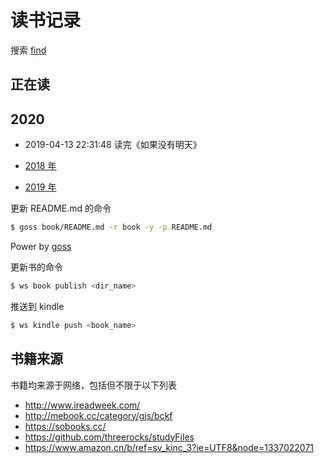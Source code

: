 # 读书记录

搜索 [find](https://github.com/wxnacy/book/find/master)

## 正在读



## 2020

- 2019-04-13 22:31:48 读完《如果没有明天》                                             


- [2018 年](2018.md)
- [2019 年](2019.md)

更新 README.md 的命令

```bash
$ goss book/README.md -r book -y -p README.md
```

Power by [goss](https://github.com/wxnacy/goss)

更新书的命令

```bash
$ ws book publish <dir_name>
```

推送到 kindle

```bash
$ ws kindle push <book_name>
```

## 书籍来源

书籍均来源于网络，包括但不限于以下列表

- http://www.ireadweek.com/
- http://mebook.cc/category/gjs/bckf
- https://sobooks.cc/
- https://github.com/threerocks/studyFiles
- https://www.amazon.cn/b/ref=sv_kinc_3?ie=UTF8&node=1337022071

